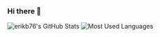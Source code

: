 ### Hi there 👋

![erikb76's GitHub Stats][1]
![Most Used Languages][2]

<!--
**erikb76/erikb76** is a ✨ _special_ ✨ repository because its `README.md` (this file) appears on your GitHub profile.

Here are some ideas to get you started:

- 🔭 I’m currently working on ...
- 🌱 I’m currently learning ...
- 👯 I’m looking to collaborate on ...
- 🤔 I’m looking for help with ...
- 💬 Ask me about ...
- 📫 How to reach me: ...
- 😄 Pronouns: ...
- ⚡ Fun fact: ...
-->

[1]: https://github-readme-stats.vercel.app/api?username=erikb76&show_icons=true&hide=stars&count_private=true
[2]: https://github-readme-stats.vercel.app/api/top-langs/?username=erikb76&hide=swift&layout=compact
